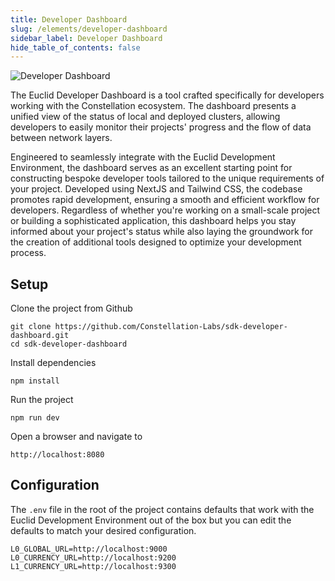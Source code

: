 ```yaml
---
title: Developer Dashboard
slug: /elements/developer-dashboard
sidebar_label: Developer Dashboard
hide_table_of_contents: false
---
```

<intro-end />

![Developer Dashboard](/img/sdk/dev-dashboard.png)

The Euclid Developer Dashboard is a tool crafted specifically for developers working with the Constellation ecosystem. The dashboard presents a unified view of the status of local and deployed clusters, allowing developers to easily monitor their projects' progress and the flow of data between network layers. 

Engineered to seamlessly integrate with the Euclid Development Environment, the dashboard serves as an excellent starting point for constructing bespoke developer tools tailored to the unique requirements of your project. Developed using NextJS and Tailwind CSS, the codebase promotes rapid development, ensuring a smooth and efficient workflow for developers. Regardless of whether you're working on a small-scale project or building a sophisticated application, this dashboard helps you stay informed about your project's status while also laying the groundwork for the creation of additional tools designed to optimize your development process.

## Setup

Clone the project from Github

```tsx
git clone https://github.com/Constellation-Labs/sdk-developer-dashboard.git
cd sdk-developer-dashboard
```

Install dependencies

```tsx
npm install
```

Run the project

```tsx
npm run dev
```

Open a browser and navigate to 

```tsx
http://localhost:8080
```

## Configuration

The `.env` file in the root of the project contains defaults that work with the Euclid Development Environment out of the box but you can edit the defaults to match your desired configuration.

```tsx
L0_GLOBAL_URL=http://localhost:9000
L0_CURRENCY_URL=http://localhost:9200
L1_CURRENCY_URL=http://localhost:9300
```
